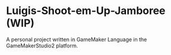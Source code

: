 # Luigis-Shoot-em-Up-Jamboree (WIP)

A personal project written in GameMaker Language in the GameMakerStudio2 platform. 
